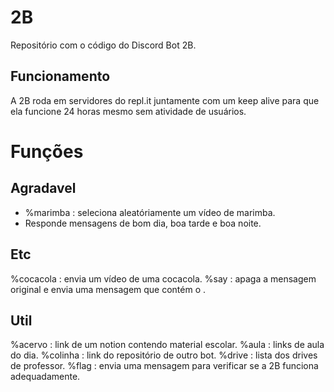 # 2B
Repositório com o código do Discord Bot 2B.

## Funcionamento
A 2B roda em servidores do repl.it juntamente com um keep alive para que ela funcione 24 horas mesmo sem atividade de usuários.

# Funções
## Agradavel
* %marimba : seleciona aleatóriamente um vídeo de marimba.
* Responde mensagens de bom dia, boa tarde e boa noite.

## Etc
%cocacola : envia um vídeo de uma cocacola.
%say <texto> : apaga a mensagem original e envia uma mensagem que contém o <texto>.
  
## Util
%acervo : link de um notion contendo material escolar.
%aula : links de aula do dia.
%colinha : link do repositório de outro bot.
%drive : lista dos drives de professor.
%flag : envia uma mensagem para verificar se a 2B funciona adequadamente.
